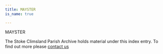 ```yaml
---
title: MAYSTER
is_name: true

---
```


MAYSTER


The Stoke Climsland Parish Archive holds material under this index entry. To find out more please [contact us](/contact/)
